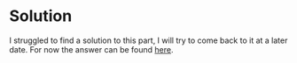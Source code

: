 # Solution
I struggled to find a solution to this part, I will try to come back to it at a later date. For now the answer can be found [here](https://oeis.org/A141481).